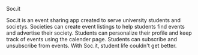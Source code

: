 Soc.it

Soc.it is an event sharing app created to serve university students and societys. Societies can create event listings to help students find events and advertise their society. Students can personalize their profile and keep track of events using the calender page. Students can subscribe and unsubscribe from events. With Soc.it, student life couldn't get better.
